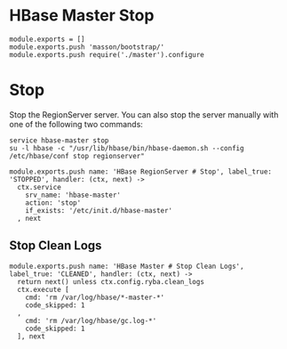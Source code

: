 
# HBase Master Stop

    module.exports = []
    module.exports.push 'masson/bootstrap/'
    module.exports.push require('./master').configure

# Stop

Stop the RegionServer server. You can also stop the server manually with one of
the following two commands:

```
service hbase-master stop
su -l hbase -c "/usr/lib/hbase/bin/hbase-daemon.sh --config /etc/hbase/conf stop regionserver"
```

    module.exports.push name: 'HBase RegionServer # Stop', label_true: 'STOPPED', handler: (ctx, next) ->
      ctx.service
        srv_name: 'hbase-master'
        action: 'stop'
        if_exists: '/etc/init.d/hbase-master'
      , next

## Stop Clean Logs

    module.exports.push name: 'HBase Master # Stop Clean Logs', label_true: 'CLEANED', handler: (ctx, next) ->
      return next() unless ctx.config.ryba.clean_logs
      ctx.execute [
        cmd: 'rm /var/log/hbase/*-master-*'
        code_skipped: 1
      ,
        cmd: 'rm /var/log/hbase/gc.log-*'
        code_skipped: 1
      ], next
